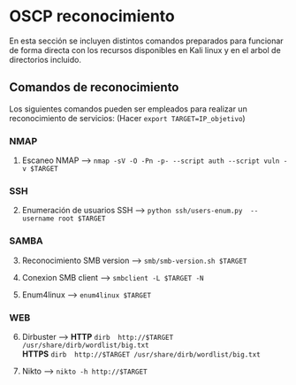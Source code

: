 # OSCP reconocimiento

En esta sección se incluyen distintos comandos preparados para funcionar de forma directa con los recursos disponibles en Kali linux y en el arbol de directorios incluido.

## Comandos de reconocimiento

Los siguientes comandos pueden ser empleados para realizar un reconocimiento de servicios: (Hacer `export TARGET=IP_objetivo`)
  
### NMAP

1) Escaneo NMAP                        -->  `nmap -sV -O -Pn -p- --script auth --script vuln -v $TARGET`

### SSH

2) Enumeración de usuarios SSH         -->  `python ssh/users-enum.py  --username root $TARGET`

### SAMBA

3) Reconocimiento SMB version          -->  `smb/smb-version.sh $TARGET`

4) Conexion SMB client                 -->  `smbclient -L $TARGET -N`

5) Enum4linux                          -->  `enum4linux $TARGET` 

### WEB

6) Dirbuster                           --> __HTTP__ `dirb  http://$TARGET /usr/share/dirb/wordlist/big.txt`        
 __HTTPS__ `dirb  http://$TARGET /usr/share/dirb/wordlist/big.txt` 
 
 7) Nikto                              --> `nikto -h http://$TARGET`
                                       
                                        

